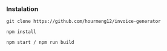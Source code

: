 
### Instalation

```
git clone https://github.com/hourmeng12/invoice-generator

npm install

npm start / npm run build
```
